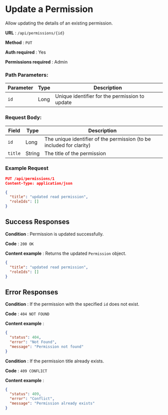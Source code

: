 # Update a Permission

Allow updating the details of an existing permission.

**URL** : `/api/permissions/{id}`

**Method** : `PUT`

**Auth required** : Yes

**Permissions required** : Admin

### Path Parameters:

| Parameter | Type | Description                                    |
| --------- | ---- | ---------------------------------------------- |
| `id`      | Long | Unique identifier for the permission to update |

### Request Body:

| Field   | Type   | Description                                                          |
| ------- | ------ | -------------------------------------------------------------------- |
| `id`    | Long   | The unique identifier of the permission (to be included for clarity) |
| `title` | String | The title of the permission                                          |

### Example Request

```json
PUT /api/permissions/1
Content-Type: application/json

{
  "title": "updated read permission",
  "roleIds": []
}
```

## Success Responses

**Condition** : Permission is updated successfully.

**Code** : `200 OK`

**Content example** : Returns the updated `Permission` object.

```json
{
  "title": "updated read permission",
  "roleIds": []
}
```

## Error Responses

**Condition** : If the permission with the specified `id` does not exist.

**Code** : `404 NOT FOUND`

**Content example** :

```json
{
  "status": 404,
  "error": "Not Found",
  "message": "Permission not found"
}
```

**Condition** : If the permission title already exists.

**Code** : `409 CONFLICT`

**Content example** :

```json
{
  "status": 409,
  "error": "Conflict",
  "message": "Permission already exists"
}
```

